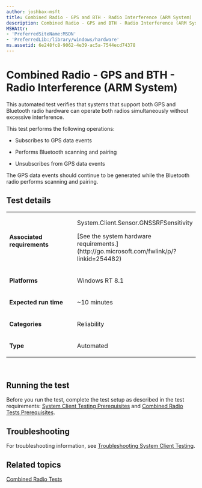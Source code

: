```yaml
---
author: joshbax-msft
title: Combined Radio - GPS and BTH - Radio Interference (ARM System)
description: Combined Radio - GPS and BTH - Radio Interference (ARM System)
MSHAttr:
- 'PreferredSiteName:MSDN'
- 'PreferredLib:/library/windows/hardware'
ms.assetid: 6e248fc8-9062-4e39-ac5a-7544ecd74378
---
```


# Combined Radio - GPS and BTH - Radio Interference (ARM System)


This automated test verifies that systems that support both GPS and Bluetooth radio hardware can operate both radios simultaneously without excessive interference.

This test performs the following operations:

-   Subscribes to GPS data events

-   Performs Bluetooth scanning and pairing

-   Unsubscribes from GPS data events

The GPS data events should continue to be generated while the Bluetooth radio performs scanning and pairing.

## Test details


<table>
<colgroup>
<col width="50%" />
<col width="50%" />
</colgroup>
<tbody>
<tr class="odd">
<td><p><strong>Associated requirements</strong></p></td>
<td><p>System.Client.Sensor.GNSSRFSensitivity</p>
<p>[See the system hardware requirements.](http://go.microsoft.com/fwlink/p/?linkid=254482)</p></td>
</tr>
<tr class="even">
<td><p><strong>Platforms</strong></p></td>
<td><p>Windows RT 8.1</p></td>
</tr>
<tr class="odd">
<td><p><strong>Expected run time</strong></p></td>
<td><p>~10 minutes</p></td>
</tr>
<tr class="even">
<td><p><strong>Categories</strong></p></td>
<td><p>Reliability</p></td>
</tr>
<tr class="odd">
<td><p><strong>Type</strong></p></td>
<td><p>Automated</p></td>
</tr>
</tbody>
</table>

 

## Running the test


Before you run the test, complete the test setup as described in the test requirements: [System Client Testing Prerequisites](system-client-testing-prerequisites.md) and [Combined Radio Tests Prerequisites](combined-radio-tests-prerequisites.md#crgpsblue).

## Troubleshooting


For troubleshooting information, see [Troubleshooting System Client Testing](troubleshooting-system-client-testing.md).

## Related topics


[Combined Radio Tests](combined-radio-tests.md)

 

 







